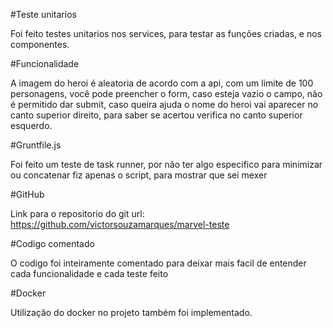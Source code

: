 #Teste unitarios

Foi feito testes unitarios nos services, para testar as funções criadas, e nos componentes.

#Funcionalidade

A imagem do heroi é aleatoria de acordo com a api, com um limite de 100 personagens, você pode preencher o form, caso esteja vazio o campo, não é permitido dar submit, caso queira ajuda o nome do heroi vai aparecer no canto superior direito, para saber se acertou verifica no canto superior esquerdo.


#Gruntfile.js

Foi feito um teste de task runner, por não ter algo especifico para minimizar ou concatenar fiz apenas o script, para mostrar que sei mexer

#GitHub

Link para o repositorio do git url: https://github.com/victorsouzamarques/marvel-teste

#Codigo comentado

O codigo foi inteiramente comentado para deixar mais facil de entender cada funcionalidade e cada teste feito

#Docker

Utilização do docker no projeto também foi implementado.
